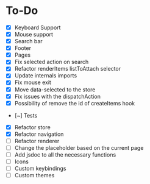 # To-Do

- [x] Keyboard Support
- [x] Mouse support
- [x] Search bar
- [x] Footer
- [x] Pages
- [x] Fix selected action on search
- [x] Refactor renderItems listToAttach selector
- [x] Update internals imports
- [x] Fix mouse exit
- [x] Move data-selected to the store
- [x] Fix issues with the dispatchAction
- [x] Possibility of remove the id of createItems hook
- [~] Tests
- [x] Refactor store
- [x] Refactor navigation
- [ ] Refactor renderer
- [ ] Change the placeholder based on the current page
- [ ] Add jsdoc to all the necessary functions
- [ ] Icons
- [ ] Custom keybindings
- [ ] Custom themes
